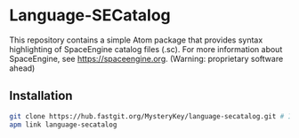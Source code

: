 # Language-SECatalog
This repository contains a simple Atom package that provides syntax highlighting of SpaceEngine catalog files (.sc).
For more information about SpaceEngine, see https://spaceengine.org. (Warning: proprietary software ahead)
## Installation
```sh
git clone https://hub.fastgit.org/MysteryKey/language-secatalog.git # If this doesn't work just use the normal GitHub.com URL
apm link language-secatalog
```
